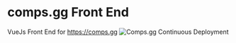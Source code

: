 # comps.gg Front End
VueJs Front End for https://comps.gg
![Comps.gg Continuous Deployment](https://github.com/kieronbos/compsgg-front-end/workflows/Comps.gg%20Continuous%20Deployment/badge.svg)